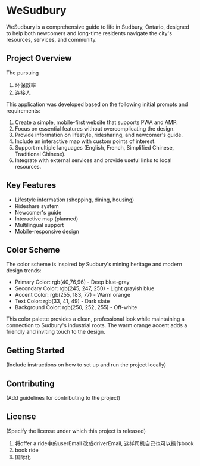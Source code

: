 # WeSudbury

WeSudbury is a comprehensive guide to life in Sudbury, Ontario, designed to help both newcomers and long-time residents navigate the city's resources, services, and community.

## Project Overview

The pursuing
1. 环保效率
2. 连接人

This application was developed based on the following initial prompts and requirements:

1. Create a simple, mobile-first website that supports PWA and AMP.
2. Focus on essential features without overcomplicating the design.
3. Provide information on lifestyle, ridesharing, and newcomer's guide.
4. Include an interactive map with custom points of interest.
5. Support multiple languages (English, French, Simplified Chinese, Traditional Chinese).
6. Integrate with external services and provide useful links to local resources.

## Key Features

- Lifestyle information (shopping, dining, housing)
- Rideshare system
- Newcomer's guide
- Interactive map (planned)
- Multilingual support
- Mobile-responsive design

## Color Scheme

The color scheme is inspired by Sudbury's mining heritage and modern design trends:

- Primary Color: rgb(40,76,96) - Deep blue-gray
- Secondary Color: rgb(245, 247, 250) - Light grayish blue
- Accent Color: rgb(255, 183, 77) - Warm orange
- Text Color: rgb(33, 41, 49) - Dark slate
- Background Color: rgb(250, 252, 255) - Off-white

This color palette provides a clean, professional look while maintaining a connection to Sudbury's industrial roots. The warm orange accent adds a friendly and inviting touch to the design.

## Getting Started

(Include instructions on how to set up and run the project locally)

## Contributing

(Add guidelines for contributing to the project)

## License

(Specify the license under which this project is released)


1. 将offer a ride中的userEmail 改成driverEmail, 这样司机自己也可以操作book
2. book ride
3. 国际化
